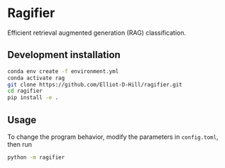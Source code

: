 # Ragifier

Efficient retrieval augmented generation (RAG) classification.

## Development installation

```bash
conda env create -f environment.yml
conda activate rag
git clone https://github.com/Elliot-D-Hill/ragifier.git
cd ragifier
pip install -e .
```

## Usage

To change the program behavior, modify the parameters in `config.toml`, then run

```bash
python -m ragifier
```
